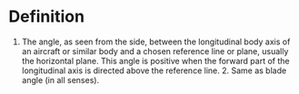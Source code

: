 # Definition

1.  The angle, as seen from the side, between the longitudinal body axis
    of an aircraft or similar body and a chosen reference line or plane,
    usually the horizontal plane. This angle is positive when the
    forward part of the longitudinal axis is directed above the
    reference line. 2. Same as blade angle (in all senses).
